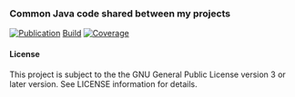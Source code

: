 ### Common Java code shared between my projects
[![Publication](https://img.shields.io/maven-central/v/de.carne/java-default)](https://search.maven.org/artifact/de.carne/java-default)
[Build](https://github.com/hdecarne/java-default/actions/workflows/ci-linux.yml/badge.svg)
[![Coverage](https://sonarcloud.io/api/project_badges/measure?project=de.carne%3Ajava-default&metric=coverage)](https://sonarcloud.io/dashboard?id=de.carne%3Ajava-default)

#### License
This project is subject to the the GNU General Public License version 3 or later version.
See LICENSE information for details.
